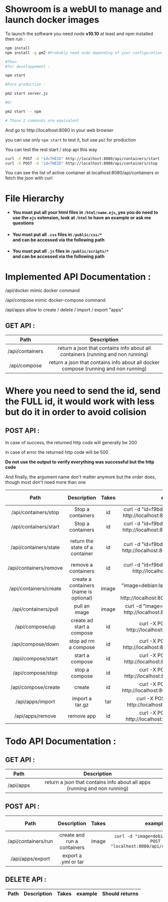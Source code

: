 # Showroom is a webUI to manage and launch docker images
To launch the software you need node **v10.10** at least and npm installed then run :

```bash
npm install
npm install -g pm2 #Probably need sudo depending of your configuration

#Then
#for developpement :

npm start

#Fore production :

pm2 start server.js

#Or

pm2 start -- npm

# Those 2 commands are equivalent
```
And go to http://localhost:8080 in your web browser

you can use only `npm start` to test it, but use `pm2` for production

You can test the rest start / stop api this way

```bash
curl -X POST -d "id=THEID" http://localhost:8080/api/containers/start
curl -X POST -d "id=THEID" http://localhost:8080/api/containers/stop
```

You can see the list of active container at localhost:8080/api/containers
or fetch the json with curl
# File Hierarchy

* #### You must put all your html files in `/html/name.ejs`, yes you do need to use the `ejs` extension, look at `/html` to have an example or ask me questions

* #### You must put all `.css` files in `/public/css/*`<br> and can be accessed via the following path

* #### You must put all `.js` files in `/public/scripts/*`<br> and can be accessed via the following path


# Implemented API Documentation :

/api/docker mimic docker command

/api/compose mimic docker-compose command

/api/apps allow to create / delete / import / export "apps"

## GET API :

Path | Description
:-:|:-:
/api/containers|return a json that contains info about all containers (running and non running)
/api/compose|return a json that contains info about all docker compose (running and non running)

# Where you need to send the id, send the FULL id, it would work with less but do it in order to avoid colision

## POST API :
In case of success, the returned http code will generally be 200

in case of error the returned http code will be 500

**Do not use the output to verify everything was successful but the http code**

And finally, the argument name don't matter anymore but the order does, though most don't need more than one

Path| Description | Takes | example | Should returns
:-:|:-:|:-:|:-:|:-:
/api/containers/stop | Stop a containers | id | curl -d "id=f9bd3802cb4182" -X POST http://localhost:8080/api/containers/stop | "done"
/api/containers/start | Stop a containers | id | curl -d "id=f9bd3802cb4182" -X POST http://localhost:8080/api/containers/start| "done"
/api/containers/state | return the state of a container| id | curl -d "id=f9bd3802cb4182" -X POST http://localhost:8080/api/containers/state| state {running, created ...}
/api/containers/remove | remove a containers | id | curl -d "id=f9bd3802cb4182" -X POST http://localhost:8080/api/remove| "done"
/api/containers/create | create a containers (name is optional) | image | curl -d "image=debian:latest&name=thename" -X POST http://localhost:8080/api/containers/create| container ID
/api/containers/pull | pull an image | image | curl -d "image=debian:latest" -X POST http://localhost:8080/api/containers/pull| "done"
/api/compose/up| create ad start a compose |id|curl -X POST -d "id=theid" http://localhost:8080/api/compose/up|"done"
/api/compose/down| stop ad rm a compose |id|curl -X POST -d "id=theid" http://localhost:8080/api/compose/down|"done"
/api/compose/start| start a compose |id|curl -X POST -d "id=theid" http://localhost:8080/api/compose/start|"done"
/api/compose/stop| stop a compose |id|curl -X POST -d "id=theid" http://localhost:8080/api/compose/stop|"done"
/api/compose/create| create |id|curl -X POST -d "id=theid" http://localhost:8080/api/compose/create|"done"
/api/apps/import| import a tar.gz | tar | curl -X POST -F "tar=@path" http://localhost:8080/api/apps/import | app ID
/api/apps/remove| remove app |id|curl -X POST -d "id=theid" http://localhost:8080/api/apps/remove |"done"

# Todo API Documentation :


## GET API :

Path| Description
:-:|:-:
/api/apps|return a json that contains info about all apps (running and non running)

## POST API :

Path| Description | Takes | example | Should returns
:-:|:-:|:-:|:-:|:-:
/api/containers/run | create and run a containers | image | `curl -d "image=debian:latest" -X POST "localhost:8080/api/containers/run"`| "done"
/api/apps/export| export a .yml or tar

## DELETE API :
Path| Description | Takes | example | Should returns
:-:|:-:|:-:|:-:|:-:
